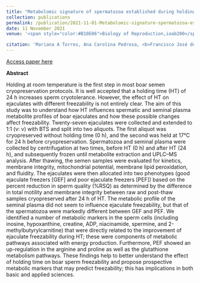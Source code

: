 ```yaml
---
title: "Metabolomic signature of spermatozoa established during holding time is responsible for differences in boar sperm freezability"
collection: publications
permalink: /publication/2021-11-01-Metabolomic-signature-spermatozoa-established-during-HT-responsible-differences-boar-sperm-freezability
date: 11 November 2021
venue: '<span style="color:#B10E06">Biology of Reproduction,ioab200</span>'

citation: 'Mariana A Torres, Ana Carolina Pedrosa, <b>Francisco José de Novais</b>, Diego V Alkmin, Bruce R Cooper, George S Yasui, Heidge Fukumasu, Zoltan Machaty, André F C de Andrade (2021) Metabolomic signature of spermatozoa established during holding time is responsible for differences in boar sperm freezability. Biology of Reproduction, ioab200'
---
```


[Access paper here](https://doi.org/10.1093/biolre/ioab200)

<b>Abstract</b>

Holding at room temperature is the first step in most boar semen cryopreservation protocols. It is well accepted that a holding time (HT) of 24 h increases sperm cryotolerance. However, the effect of HT on ejaculates with different freezability is not entirely clear. The aim of this study was to understand how HT influences spermatic and seminal plasma metabolite profiles of boar ejaculates and how these possible changes affect freezability. Twenty-seven ejaculates were collected and extended to 1:1 (v: v) with BTS and split into two aliquots. The first aliquot was cryopreserved without holding time (0 h), and the second was held at 17°C for 24 h before cryopreservation. Spermatozoa and seminal plasma were collected by centrifugation at two times, before HT (0 h) and after HT (24 h), and subsequently frozen until metabolite extraction and UPLC–MS analysis. After thawing, the semen samples were evaluated for kinetics, membrane integrity, mitochondrial potential, membrane lipid peroxidation, and fluidity. The ejaculates were then allocated into two phenotypes (good ejaculate freezers [GEF] and poor ejaculate freezers [PEF]) based on the percent reduction in sperm quality (%RSQ) as determined by the difference in total motility and membrane integrity between raw and post-thaw samples cryopreserved after 24 h of HT. The metabolic profile of the seminal plasma did not seem to influence ejaculate freezability, but that of the spermatozoa were markedly different between GEF and PEF. We identified a number of metabolic markers in the sperm cells (including inosine, hypoxanthine, creatine, ADP, niacinamide, spermine, and 2-methylbutyrylcarnitine) that were directly related to the improvement of ejaculate freezability during HT; these were components of metabolic pathways associated with energy production. Furthermore, PEF showed an up-regulation in the arginine and proline as well as the glutathione metabolism pathways. These findings help to better understand the effect of holding time on boar sperm freezability and propose prospective metabolic markers that may predict freezability; this has implications in both basic and applied sciences.
